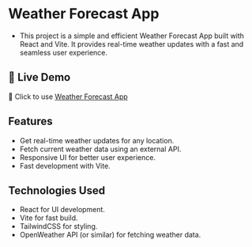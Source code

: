 # Weather Forecast App

- This project is a simple and efficient Weather Forecast App built with React and Vite. It provides real-time weather updates with a fast and seamless user experience.

## 🚀 Live Demo
🔗 Click to use [Weather Forecast App](https://weather-forecast-five-chi.vercel.app/)

## Features

- Get real-time weather updates for any location.
- Fetch current weather data using an external API.
- Responsive UI for better user experience.
- Fast development with Vite.

## Technologies Used

- React for UI development.
- Vite for fast build.
- TailwindCSS for styling.
- OpenWeather API (or similar) for fetching weather data.


